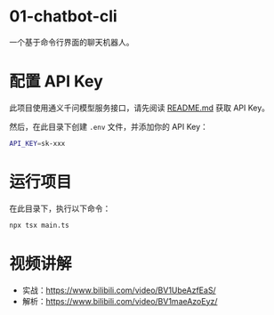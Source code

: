 # 01-chatbot-cli

一个基于命令行界面的聊天机器人。

# 配置 API Key

此项目使用通义千问模型服务接口，请先阅读 [README.md](../README.md#模型服务和-api-key-说明) 获取 API Key。

然后，在此目录下创建 `.env` 文件，并添加你的 API Key：

```bash
API_KEY=sk-xxx
```

# 运行项目

在此目录下，执行以下命令：

```bash
npx tsx main.ts
```

# 视频讲解

- 实战：https://www.bilibili.com/video/BV1UbeAzfEaS/
- 解析：https://www.bilibili.com/video/BV1maeAzoEyz/
